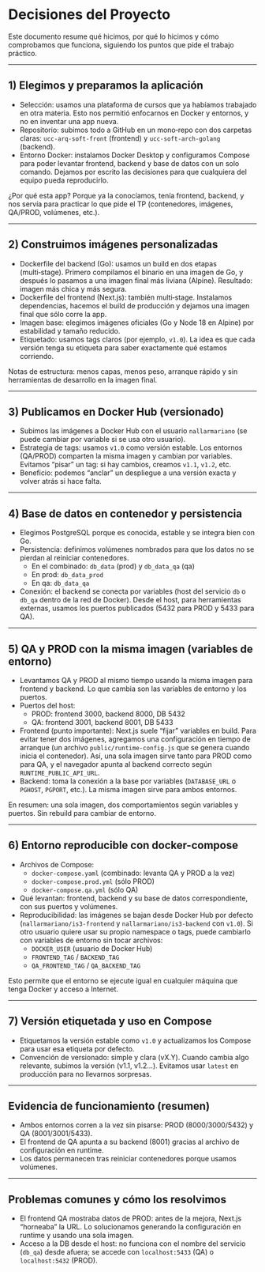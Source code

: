 # Decisiones del Proyecto

Este documento resume qué hicimos, por qué lo hicimos y cómo comprobamos que funciona, siguiendo los puntos que pide el trabajo práctico.

---
## 1) Elegimos y preparamos la aplicación
- Selección: usamos una plataforma de cursos que ya habíamos trabajado en otra materia. Esto nos permitió enfocarnos en Docker y entornos, y no en inventar una app nueva.
- Repositorio: subimos todo a GitHub en un mono‑repo con dos carpetas claras: `ucc-arq-soft-front` (frontend) y `ucc-soft-arch-golang` (backend).
- Entorno Docker: instalamos Docker Desktop y configuramos Compose para poder levantar frontend, backend y base de datos con un solo comando. Dejamos por escrito las decisiones para que cualquiera del equipo pueda reproducirlo.

¿Por qué esta app? Porque ya la conocíamos, tenía frontend, backend, y nos servía para practicar lo que pide el TP (contenedores, imágenes, QA/PROD, volúmenes, etc.).

---
## 2) Construimos imágenes personalizadas
- Dockerfile del backend (Go): usamos un build en dos etapas (multi‑stage). Primero compilamos el binario en una imagen de Go, y después lo pasamos a una imagen final más liviana (Alpine). Resultado: imagen más chica y más segura.
- Dockerfile del frontend (Next.js): también multi‑stage. Instalamos dependencias, hacemos el build de producción y dejamos una imagen final que sólo corre la app.
- Imagen base: elegimos imágenes oficiales (Go y Node 18 en Alpine) por estabilidad y tamaño reducido.
- Etiquetado: usamos tags claros (por ejemplo, `v1.0`). La idea es que cada versión tenga su etiqueta para saber exactamente qué estamos corriendo.

Notas de estructura: menos capas, menos peso, arranque rápido y sin herramientas de desarrollo en la imagen final.

---
## 3) Publicamos en Docker Hub (versionado)
- Subimos las imágenes a Docker Hub con el usuario `nallarmariano` (se puede cambiar por variable si se usa otro usuario).
- Estrategia de tags: usamos `v1.0` como versión estable. Los entornos (QA/PROD) comparten la misma imagen y cambian por variables. Evitamos “pisar” un tag: si hay cambios, creamos `v1.1`, `v1.2`, etc.
- Beneficio: podemos “anclar” un despliegue a una versión exacta y volver atrás si hace falta.

---
## 4) Base de datos en contenedor y persistencia
- Elegimos PostgreSQL porque es conocida, estable y se integra bien con Go.
- Persistencia: definimos volúmenes nombrados para que los datos no se pierdan al reiniciar contenedores.
  - En el combinado: `db_data` (prod) y `db_data_qa` (qa)
  - En prod: `db_data_prod`
  - En qa: `db_data_qa`
- Conexión: el backend se conecta por variables (host del servicio `db` o `db_qa` dentro de la red de Docker). Desde el host, para herramientas externas, usamos los puertos publicados (5432 para PROD y 5433 para QA).

---
## 5) QA y PROD con la misma imagen (variables de entorno)
- Levantamos QA y PROD al mismo tiempo usando la misma imagen para frontend y backend. Lo que cambia son las variables de entorno y los puertos.
- Puertos del host:
  - PROD: frontend 3000, backend 8000, DB 5432
  - QA: frontend 3001, backend 8001, DB 5433
- Frontend (punto importante): Next.js suele “fijar” variables en build. Para evitar tener dos imágenes, agregamos una configuración en tiempo de arranque (un archivo `public/runtime-config.js` que se genera cuando inicia el contenedor). Así, una sola imagen sirve tanto para PROD como para QA, y el navegador apunta al backend correcto según `RUNTIME_PUBLIC_API_URL`.
- Backend: toma la conexión a la base por variables (`DATABASE_URL` o `PGHOST`, `PGPORT`, etc.). La misma imagen sirve para ambos entornos.

En resumen: una sola imagen, dos comportamientos según variables y puertos. Sin rebuild para cambiar de entorno.

---
## 6) Entorno reproducible con docker-compose
- Archivos de Compose:
  - `docker-compose.yaml` (combinado: levanta QA y PROD a la vez)
  - `docker-compose.prod.yml` (sólo PROD)
  - `docker-compose.qa.yml` (sólo QA)
- Qué levantan: frontend, backend y su base de datos correspondiente, con sus puertos y volúmenes.
- Reproducibilidad: las imágenes se bajan desde Docker Hub por defecto (`nallarmariano/is3-frontend` y `nallarmariano/is3-backend` con `v1.0`). Si otro usuario quiere usar su propio namespace o tags, puede cambiarlo con variables de entorno sin tocar archivos:
  - `DOCKER_USER` (usuario de Docker Hub)
  - `FRONTEND_TAG` / `BACKEND_TAG`
  - `QA_FRONTEND_TAG` / `QA_BACKEND_TAG`

Esto permite que el entorno se ejecute igual en cualquier máquina que tenga Docker y acceso a Internet.

---
## 7) Versión etiquetada y uso en Compose
- Etiquetamos la versión estable como `v1.0` y actualizamos los Compose para usar esa etiqueta por defecto.
- Convención de versionado: simple y clara (vX.Y). Cuando cambia algo relevante, subimos la versión (v1.1, v1.2…). Evitamos usar `latest` en producción para no llevarnos sorpresas.

---
## Evidencia de funcionamiento (resumen)
- Ambos entornos corren a la vez sin pisarse: PROD (8000/3000/5432) y QA (8001/3001/5433).
- El frontend de QA apunta a su backend (8001) gracias al archivo de configuración en runtime.
- Los datos permanecen tras reiniciar contenedores porque usamos volúmenes.

---
## Problemas comunes y cómo los resolvimos
- El frontend QA mostraba datos de PROD: antes de la mejora, Next.js “horneaba” la URL. Lo solucionamos generando la configuración en runtime y usando una sola imagen.
- Acceso a la DB desde el host: no funciona con el nombre del servicio (`db_qa`) desde afuera; se accede con `localhost:5433` (QA) o `localhost:5432` (PROD).

